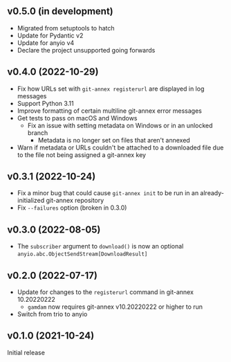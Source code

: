 v0.5.0 (in development)
-----------------------
- Migrated from setuptools to hatch
- Update for Pydantic v2
- Update for anyio v4
- Declare the project unsupported going forwards

v0.4.0 (2022-10-29)
-------------------
- Fix how URLs set with `git-annex registerurl` are displayed in log messages
- Support Python 3.11
- Improve formatting of certain multiline git-annex error messages
- Get tests to pass on macOS and Windows
    - Fix an issue with setting metadata on Windows or in an unlocked branch
        - Metadata is no longer set on files that aren't annexed
- Warn if metadata or URLs couldn't be attached to a downloaded file due to the
  file not being assigned a git-annex key

v0.3.1 (2022-10-24)
-------------------
- Fix a minor bug that could cause `git-annex init` to be run in an
  already-initialized git-annex repository
- Fix `--failures` option (broken in 0.3.0)

v0.3.0 (2022-08-05)
-------------------
- The `subscriber` argument to `download()` is now an optional
  `anyio.abc.ObjectSendStream[DownloadResult]`

v0.2.0 (2022-07-17)
-------------------
- Update for changes to the `registerurl` command in git-annex 10.20220222
    - `gamdam` now requires git-annex v10.20220222 or higher to run
- Switch from trio to anyio

v0.1.0 (2021-10-24)
-------------------
Initial release
